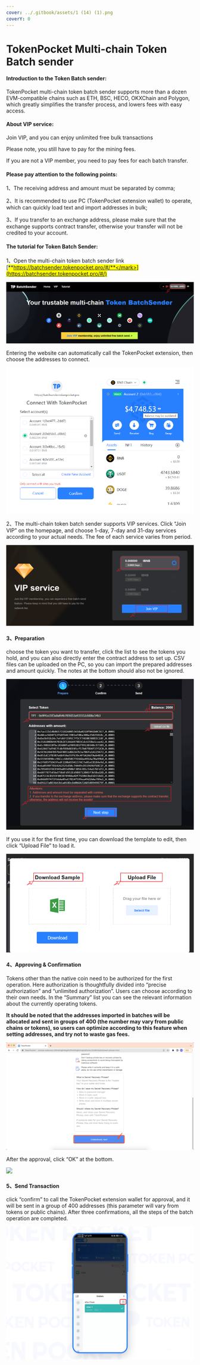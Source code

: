 ```yaml
---
cover: ../.gitbook/assets/1 (14) (1).png
coverY: 0
---
```


# TokenPocket Multi-chain Token Batch sender

#### Introduction to the Token Batch sender:

TokenPocket multi-chain token batch sender supports more than a dozen EVM-compatible chains such as ETH, BSC, HECO, OKXChain and Polygon, which greatly simplifies the transfer process, and lowers fees with easy access.

#### About VIP service:

Join VIP, and you can enjoy unlimited free bulk transactions

Please note, you still have to pay for the mining fees.

If you are not a VIP member, you need to pay fees for each batch transfer.

#### Please pay attention to the following points:

1、The receiving address and amount must be separated by comma;

2、It is recommended to use PC (TokenPocket extension wallet) to operate, which can quickly load text and import addresses in bulk;

3、If you transfer to an exchange address, please make sure that the exchange supports contract transfer, otherwise your transfer will not be credited to your account.

#### The tutorial for Token Batch Sender:

1、Open the multi-chain token batch sender link [<mark style="color:blue;">**https://batchsender.tokenpocket.pro/#/**</mark>](https://batchsender.tokenpocket.pro/#/)

![](<../.gitbook/assets/2 (17).png>)

Entering the website can automatically call the TokenPocket extension, then choose the addresses to connect.

![](../.gitbook/assets/000.png)

2、The multi-chain token batch sender supports VIP services. Click “Join VIP” on the homepage, and choose 1-day, 7-day and 31-day services according to your actual needs. The fee of each service varies from period.

![](<../.gitbook/assets/3 (7).png>)

#### 3、**Preparation**

choose the token you want to transfer, click the list to see the tokens you hold, and you can also directly enter the contract address to set up. CSV files can be uploaded on the PC, so you can import the prepared addresses and amount quickly. The notes at the bottom should also not be ignored.

![](<../.gitbook/assets/4 (7) (2).png>)

If you use it for the first time, you can download the template to edit, then click “Upload File” to load it.

![](<../.gitbook/assets/5 (7).png>)

#### 4、Approving & Confirmation

Tokens other than the native coin need to be authorized for the first operation. Here authorization is thoughtfully divided into “precise authorization” and “unlimited authorization”. Users can choose according to their own needs. In the “Summary” list you can see the relevant information about the currently operating tokens.

**It should be noted that the addresses imported in batches will be allocated and sent in groups of 400 (the number may vary from public chains or tokens), so users can optimize according to this feature when setting addresses, and try not to waste gas fees.**

![](<../.gitbook/assets/6 (1) (1).png>)

After the approval, click “OK” at the bottom.

![](<../.gitbook/assets/7 (1) (2).png>)

#### 5、Send Transaction&#x20;

click “confirm” to call the TokenPocket extension wallet for approval, and it will be sent in a group of 400 addresses (this parameter will vary from tokens or public chains). After three confirmations, all the steps of the batch operation are completed.

![](<../.gitbook/assets/8 (2).png>)
